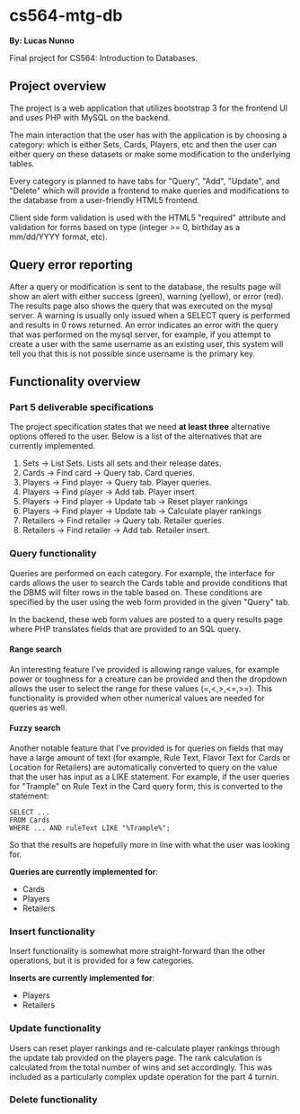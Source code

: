 cs564-mtg-db
============
**By: Lucas Nunno**

Final project for CS564: Introduction to Databases.

## Project overview
The project is a web application that utilizes bootstrap 3 for the frontend UI and uses PHP with MySQL on the backend.

The main interaction that the user has with the application is by choosing a category: which is either Sets, Cards, Players, etc and then the user can either query on these datasets or make some modification to the underlying tables.

Every category is planned to have tabs for "Query", "Add", "Update", and "Delete" which will provide a frontend to make queries and modifications to the database from a user-friendly HTML5 frontend. 

Client side form validation is used with the HTML5 "required" attribute and validation for forms based on type (integer >= 0, birthday as a mm/dd/YYYY format, etc).

## Query error reporting
After a query or modification is sent to the database, the results page will show an alert with either success (green), warning (yellow), or error (red). The results page also shows the query that was executed on the mysql server. A warning is usually only issued when a SELECT query is performed and results in 0 rows returned. An error indicates an error with the query that was performed on the mysql server, for example, if you attempt to create a user with the same username as an existing user, this system will tell you that this is not possible since username is the primary key. 

## Functionality overview 

### Part 5 deliverable specifications
The project specification states that we need **at least three** alternative options offered to the user. Below is a list of the alternatives that are currently implemented.

1. Sets -> List Sets. Lists all sets and their release dates.
2. Cards -> Find card -> Query tab. Card queries.
3. Players -> Find player -> Query tab. Player queries.
4. Players -> Find player -> Add tab. Player insert.
5. Players -> Find player -> Update tab -> Reset player rankings
6. Players -> Find player -> Update tab -> Calculate player rankings
7. Retailers -> Find retailer -> Query tab. Retailer queries.
8. Retailers -> Find retailer -> Add tab. Retailer insert.

### Query functionality
Queries are performed on each category. For example, the interface for cards allows the user to search the Cards table and provide conditions that the DBMS will filter rows in the table based on. These conditions are specified by the user using the web form provided in the given "Query" tab.

In the backend, these web form values are posted to a query results page where PHP translates fields that are provided to an SQL query. 

#### Range search
An interesting feature I've provided is allowing range values, for example power or toughness for a creature can be provided and then the dropdown allows the user to select the range for these values (=,<,>,<=,>=). This functionality is provided when other numerical values are needed for queries as well.

#### Fuzzy search
Another notable feature that I've provided is for queries on fields that may have a large amount of text (for example, Rule Text, Flavor Text for Cards or Location for Retailers) are automatically converted to query on the value that the user has input as a LIKE statement. For example, if the user queries for "Trample" on Rule Text in the Card query form, this is converted to the statement:

    SELECT ...
    FROM Cards
    WHERE ... AND ruleText LIKE "%Trample%";
    
So that the results are hopefully more in line with what the user was looking for.

**Queries are currently implemented for**:
* Cards
* Players
* Retailers

### Insert functionality
Insert functionality is somewhat more straight-forward than the other operations, but it is provided for a few categories.

**Inserts are currently implemented for**:
* Players
* Retailers

### Update functionality
Users can reset player rankings and re-calculate player rankings through the update tab provided on the players page. The rank calculation is calculated from the total number of wins and set accordingly. This was included as a particularly complex update operation for the part 4 turnin.

### Delete functionality






